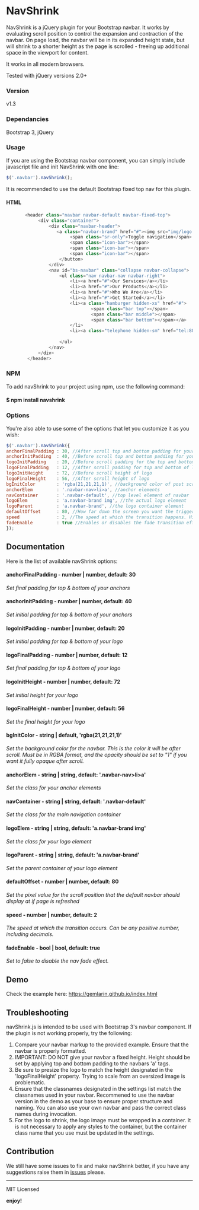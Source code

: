 # NavShrink

NavShrink is a jQuery plugin for your Bootstrap navbar. It works by evaluating scroll position to control the expansion and contraction of the navbar. On page load, the navbar will be in its expanded height state, but will shrink to a shorter height as the page is scrolled - freeing up additional space in the viewport for content.

It works in all modern browsers.

Tested with jQuery versions 2.0+

### Version
v1.3

### Dependancies

Bootstrap 3, jQuery

### Usage

If you are using the Bootstrap navbar component, you can simply include javascript file and init NavShrink with one line:

```javascript
$('.navbar').navShrink();
```

It is recommended to use the default Bootstrap fixed top nav for this plugin. 
#### HTML

```javascript
       <header class="navbar navbar-default navbar-fixed-top">
            <div class="container">
                <div class="navbar-header">
                   <a class="navbar-brand" href="#"><img src="img/logo.png" alt="logo"></a>
                        <span class="sr-only">Toggle navigation</span>
                        <span class="icon-bar"></span>
                        <span class="icon-bar"></span>
                        <span class="icon-bar"></span>
                    </button>
                </div>
                <nav id="bs-navbar" class="collapse navbar-collapse">
                    <ul class="nav navbar-nav navbar-right">
                        <li><a href="#">Our Services</a></li>
                        <li><a href="#">Our Products</a></li>
                        <li><a href="#">Who We Are</a></li>
                        <li><a href="#">Get Started</a></li>
                        <li><a class="hamburger hidden-xs" href="#">
                                <span class="bar top"></span>
                                <span class="bar middle"></span>
                                <span class="bar bottom"></span></a>
                        </li>
                        <li><a class="telephone hidden-sm" href="tel:8882225555"><i style="font-size:14px;padding-right:5px;" class="fa fa-phone hidden-lg hidden-md hidden-sm" aria-hidden="true"></i>888-222-5555</a></li>
                       
                    </ul>
                </nav>
            </div>
        </header>
```

### NPM
To add navShrink to your project using npm, use the following command:
#### $ npm install navshrink

### Options

You're also able to use some of the options that let you customize it as you wish:

```javascript
$('.navbar').navShrink({
anchorFinalPadding : 30, //After scroll top and bottom padding for your anchors
anchorInitPadding  : 40, //Before scroll top and bottom padding for your anchors
logoInitPadding    : 20, //Before scroll padding for the top and bottom of logo
logoFinalPadding   : 12, //After scroll padding for top and bottom of logo
logoInitHeight     : 72, //Before scroll height of logo
logoFinalHeight    : 56, //After scroll height of logo
bgInitColor        : 'rgba(21,21,21,1)', //background color of post scroll navbar. MUST be in RGBA with an opacity of 1.
anchorElem         : '.navbar-nav>li>a', //anchor elements
navContainer       : '.navbar-default', //top level element of navbar
logoElem           : 'a.navbar-brand img', //the actual logo element
logoParent         : 'a.navbar-brand', //the logo container element
defaultOffset      : 80, //How far down the screen you want the trigger for the automatic navbar to occur
speed              : 2, //The speed at which the transition happens. Higher numbers means faster trasition. 
fadeEnable         : true //Enables or disables the fade transition effect on the navbar
});

```

## Documentation

Here is the list of available navShrink options:

#### anchorFinalPadding - number | number, default: 30

_Set final padding for top & bottom of your anchors_

#### anchorInitPadding - number | number, default: 40

_Set initial padding for top & bottom of your anchors_

#### logoInitPadding - number | number, default: 20

_Set initial padding for top & bottom of your logo_

#### logoFinalPadding  - number | number, default: 12

_Set final padding for top & bottom of your logo_

#### logoInitHeight - number | number, default: 72

_Set initial height for your logo_

#### logoFinalHeight - number | number, default: 56

_Set the final height for your logo_

#### bgInitColor  - string | default, 'rgba(21,21,21,1)'

_Set the background color for the navbar. This is the color it will be after scroll. Must be in RGBA format, and the opacity should be set to "1" if you want it fully opaque after scroll._

#### anchorElem  - string | string, default: '.navbar-nav>li>a'

_Set the class for your anchor elements_

#### navContainer  - string | string, default: '.navbar-default'

_Set the class for the main navigation container_

#### logoElem - string | string, default: 'a.navbar-brand img'

_Set the class for your logo element_

#### logoParent - string | string, default: 'a.navbar-brand'

_Set the parent container of your logo element_

#### defaultOffset - number | number, default: 80

_Set the pixel value for the scroll position that the default navbar should display at if page is refreshed_

#### speed - number | number, default: 2

_The speed at which the transition occurs. Can be any positive number, including decimals._

#### fadeEnable - bool | bool, default: true

_Set to false to disable the nav fade effect._

## Demo

Check the example here: https://gemlarin.github.io/index.html

## Troubleshooting

navShrink.js is intended to be used with Bootstrap 3's navbar component. If the plugin is not working properly, try the following:

1. Compare your navbar markup to the provided example. Ensure that the navbar is properly formatted.
2. IMPORTANT: DO NOT give your navbar a fixed height.  Height should be set by applying top and bottom padding to the navbars 'a' tags.
3. Be sure to presize the logo to match the height designated in the 'logoFinalHeight' property. Trying to scale from an oversized image is problematic.
4. Ensure that the classnames designated in the settings list match the classnames used in your navbar. Recommened to use the navbar version in the demo as your base to ensure proper structure and naming. You can also use your own navbar and pass the correct class names during invocation.
5. For the logo to shrink, the logo image must be wrapped in a container. It is not necessary to apply any styles to the container, but the container class name that you use must be updated in the settings.

## Contribution

We still have some issues to fix and make navShrink better, if you have any suggestions raise them in [issues](https://github.com/gemlarin/shrinkNav/issues) please.

---

MIT Licensed

**enjoy!**
